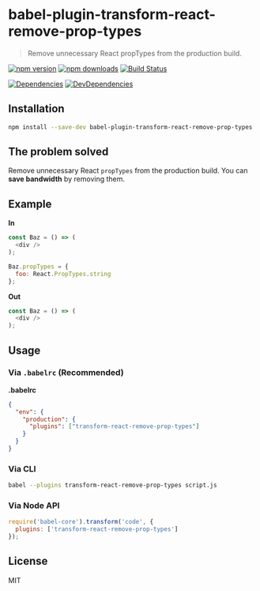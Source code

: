 # babel-plugin-transform-react-remove-prop-types

> Remove unnecessary React propTypes from the production build.

[![npm version](https://img.shields.io/npm/v/babel-plugin-transform-react-remove-prop-types.svg?style=flat-square)](https://www.npmjs.com/package/babel-plugin-transform-react-remove-prop-types)
[![npm downloads](https://img.shields.io/npm/dm/babel-plugin-transform-react-remove-prop-types.svg?style=flat-square)](https://www.npmjs.com/package/babel-plugin-transform-react-remove-prop-types)
[![Build Status](https://travis-ci.org/oliviertassinari/babel-plugin-transform-react-remove-prop-types.svg?branch=master)](https://travis-ci.org/oliviertassinari/babel-plugin-transform-react-remove-prop-types)

[![Dependencies](https://img.shields.io/david/oliviertassinari/babel-plugin-transform-react-remove-prop-types.svg?style=flat-square)](https://david-dm.org/oliviertassinari/babel-plugin-transform-react-remove-prop-types)
[![DevDependencies](https://img.shields.io/david/dev/oliviertassinari/babel-plugin-transform-react-remove-prop-types.svg?style=flat-square)](https://david-dm.org/oliviertassinari/babel-plugin-transform-react-remove-prop-types#info=devDependencies&view=list)

## Installation

```sh
npm install --save-dev babel-plugin-transform-react-remove-prop-types
```

## The problem solved

Remove unnecessary React `propTypes` from the production build.
You can **save bandwidth** by removing them.

## Example

**In**
```js
const Baz = () => (
  <div />
);

Baz.propTypes = {
  foo: React.PropTypes.string
};
```

**Out**
```js
const Baz = () => (
  <div />
);
```

## Usage

### Via `.babelrc` (Recommended)

**.babelrc**

```json
{
  "env": {
    "production": {
      "plugins": ["transform-react-remove-prop-types"]
    }
  }
}
```

### Via CLI

```sh
babel --plugins transform-react-remove-prop-types script.js
```

### Via Node API

```js
require('babel-core').transform('code', {
  plugins: ['transform-react-remove-prop-types']
});
```

## License

MIT
